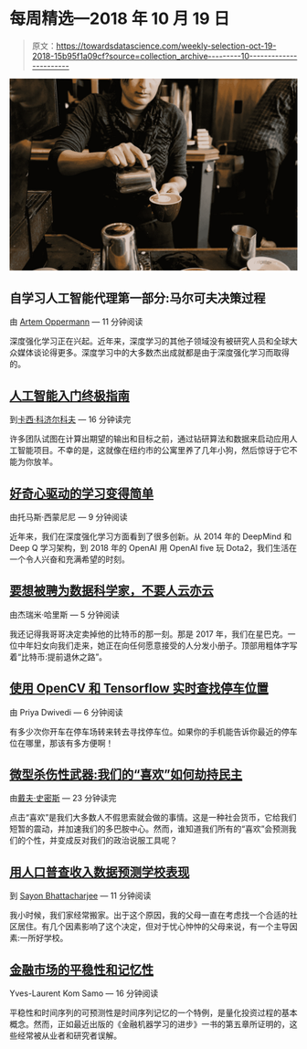 # 每周精选—2018 年 10 月 19 日

> 原文：<https://towardsdatascience.com/weekly-selection-oct-19-2018-15b95f1a09cf?source=collection_archive---------10----------------------->

![](img/50151b477b08d0be2a644db6a1275bac.png)

## 自学习人工智能代理第一部分:马尔可夫决策过程

由 [Artem Oppermann](https://medium.com/u/619319ac8220?source=post_page-----15b95f1a09cf--------------------------------) — 11 分钟阅读

深度强化学习正在兴起。近年来，深度学习的其他子领域没有被研究人员和全球大众媒体谈论得更多。深度学习中的大多数杰出成就都是由于深度强化学习而取得的。

## [人工智能入门终极指南](/the-ultimate-guide-to-starting-ai-d506255d7ea)

到[卡西·科济尔科夫](https://medium.com/u/2fccb851bb5e?source=post_page-----15b95f1a09cf--------------------------------) — 16 分钟读完

许多团队试图在计算出期望的输出和目标之前，通过钻研算法和数据来启动应用人工智能项目。不幸的是，这就像在纽约市的公寓里养了几年小狗，然后惊讶于它不能为你放羊。

## [好奇心驱动的学习变得简单](/curiosity-driven-learning-made-easy-part-i-d3e5a2263359)

由托马斯·西蒙尼尼 — 9 分钟阅读

近年来，我们在深度强化学习方面看到了很多创新。从 2014 年的 DeepMind 和 Deep Q 学习架构，到 2018 年的 OpenAI 用 OpenAI five 玩 Dota2，我们生活在一个令人兴奋和充满希望的时刻。

## [要想被聘为数据科学家，不要人云亦云](/the-economics-of-getting-hired-as-a-data-scientist-e3882933b43c)

由杰瑞米·哈里斯 — 5 分钟阅读

我还记得我哥哥决定卖掉他的比特币的那一刻。那是 2017 年，我们在星巴克。一位中年妇女向我们走来，她正在向任何愿意接受的人分发小册子。顶部用粗体字写着“比特币:提前退休之路”。

## [使用 OpenCV 和 Tensorflow 实时查找停车位置](/find-where-to-park-in-real-time-using-opencv-and-tensorflow-4307a4c3da03)

由 Priya Dwivedi — 6 分钟阅读

有多少次你开车在停车场转来转去寻找停车位。如果你的手机能告诉你最近的停车位在哪里，那该有多方便啊！

## [微型杀伤性武器:我们的“喜欢”如何劫持民主](/weapons-of-micro-destruction-how-our-likes-hijacked-democracy-c9ab6fcd3d02)

由[戴夫·史密斯](https://medium.com/u/5d60cc4d4a12?source=post_page-----15b95f1a09cf--------------------------------) — 23 分钟读完

点击“喜欢”是我们大多数人不假思索就会做的事情。这是一种社会货币，它给我们短暂的震动，并加速我们的多巴胺中心。然而，谁知道我们所有的“喜欢”会预测我们的个性，并变成反对我们的政治说服工具呢？

## [用人口普查收入数据预测学校表现](/predicting-school-performance-with-census-income-data-ad3d8792ac97)

到 [Sayon Bhattacharjee](https://medium.com/u/43801eafd190?source=post_page-----15b95f1a09cf--------------------------------) — 11 分钟阅读

我小时候，我们家经常搬家。出于这个原因，我的父母一直在考虑找一个合适的社区居住。有几个因素影响了这个决定，但对于忧心忡忡的父母来说，有一个主导因素:一所好学校。

## [金融市场的平稳性和记忆性](/non-stationarity-and-memory-in-financial-markets-fcef1fe76053)

Yves-Laurent Kom Samo — 16 分钟阅读

平稳性和时间序列的可预测性是时间序列记忆的一个特例，是量化投资过程的基本概念。然而，正如最近出版的《金融机器学习的进步》一书的第五章所证明的，这些经常被从业者和研究者误解。